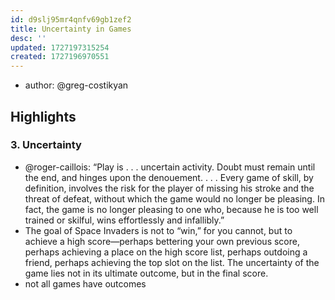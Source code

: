 ```yaml
---
id: d9slj95mr4qnfv69gb1zef2
title: Uncertainty in Games
desc: ''
updated: 1727197315254
created: 1727196970551
---
```


- author: @greg-costikyan

## Highlights

### 3. Uncertainty

- @roger-caillois: “Play is . . . uncertain activity. Doubt must remain until the end, and hinges upon the denouement. . . . Every game of skill, by definition, involves the risk for the player of missing his stroke and the threat of defeat, without which the game would no longer be pleasing. In fact, the game is no longer pleasing to one who, because he is too well trained or skilful, wins effortlessly and infallibly.”
- The goal of Space Invaders is not to “win,” for you cannot, but to achieve a high score—perhaps bettering your own previous score, perhaps achieving a place on the high score list, perhaps outdoing a friend, perhaps achieving the top slot on the list. The uncertainty of the game lies not in its ultimate outcome, but in the final score.
- not all games have outcomes

